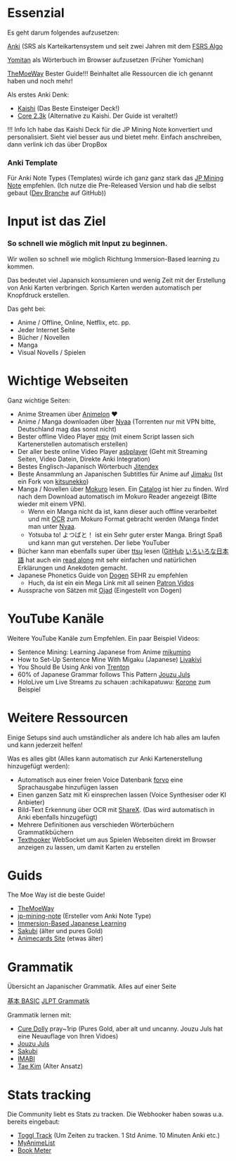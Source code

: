# Essenzial

Es geht darum folgendes aufzusetzen:

[Anki](https://apps.ankiweb.net/) (SRS als Karteikartensystem und seit zwei Jahren mit dem [FSRS Algo](https://faqs.ankiweb.net/what-spaced-repetition-algorithm.html)

[Yomitan](https://yomitan.wiki/) als Wörterbuch im Browser aufzusetzen (Früher Yomichan)

[TheMoeWay](https://learnjapanese.moe/resources/) Bester Guide!!! Beinhaltet alle Ressourcen die ich genannt haben und noch mehr! 

Als erstes Anki Denk:

- [Kaishi](https://ankiweb.net/shared/info/1196762551) (Das Beste Einsteiger Deck!)
- [Core 2.3k](https://anacreondjt.gitlab.io/docs/coredeck/) (Alternative zu Kaishi. Der Guide ist veraltet!)

!!! Info
    Ich habe das Kaishi Deck für die JP Mining Note konvertiert und personalisiert. Sieht viel besser aus und bietet mehr.
    Einfach anschreiben, dann verlink ich das über DropBox 

### Anki Template

Für Anki Note Types (Templates) würde ich ganz ganz stark das [JP Mining Note](https://arbyste.github.io/jp-mining-note/) empfehlen. (Ich nutze die Pre-Released Version und hab die selbst gebaut ([Dev Branche](https://github.com/arbyste/jp-mining-note/tree/dev) auf GitHub))

# Input ist das Ziel

### So schnell wie möglich mit Input zu beginnen. 

Wir wollen so schnell wie möglich Richtung Immersion-Based learning zu kommen.

Das bedeutet viel Japansich konsumieren und wenig Zeit mit der Erstellung von Anki Karten verbringen. Sprich Karten werden automatisch per Knopfdruck erstellen.

Das geht bei:

- Anime / Offline, Online, Netflix, etc. pp.
- Jeder Internet Seite
- Bücher / Novellen
- Manga
- Visual Novells / Spielen

# Wichtige Webseiten

Ganz wichtige Seiten:

- Anime Streamen über [Animelon](https://animelon.com/) ♥
- Anime / Manga downloaden über [Nyaa](https://nyaa.si/) (Torrenten nur mit VPN bitte, Deutschland mag das sonst nicht)
- Bester offline Video Player [mpv](https://mpv.io/) (mit einem Script lassen sich Kartenerstellen automatisch erstellen)
- Der aller beste online Video Player [asbplayer](https://killergerbah.github.io/asbplayer/) (Geht mit Streaming Seiten, Video Datein, Direkte Anki Integration)
- Bestes Englisch-Japanisch Wörterbuch [Jitendex](https://jitendex.org/)
- Beste Ansammlung an Japanischen Subtitles für Anime auf [Jimaku](https://jimaku.cc/) (Ist ein Fork von [kitsunekko](https://kitsunekko.net/dirlist.php?dir=subtitles%2Fjapanese%2F))
- Manga / Novellen über [Mokuro](https://reader.mokuro.app/) lesen. Ein [Catalog](https://catalog.mokuro.moe/) ist hier zu finden. Wird nach dem Download automatisch im Mokuro Reader angezeigt (Bitte wieder mit einem VPN).
    - Wenn ein Manga nicht da ist, kann dieser auch offline verarbeitet und mit [OCR](https://github.com/kha-white/mokuro) zum Mokuro Format gebracht werden (Manga findet man unter [Nyaa](https://nyaa.si/). 
    - Yotsuba to! よつばと！ ist ein Sehr guter erster Manga. Bringt Spaß und kann man gut verstehen. Der liebe YouTuber 
- Bücher kann man ebenfalls super über [ttsu](https://reader.ttsu.app/manage) lesen ([GitHub](https://github.com/ttu-ttu/ebook-reader)
[いろいろな日本語](https://www.youtube.com/@iroironanihongo) hat auch ein [read along](https://www.youtube.com/watch?v=Xe8AV2VcGoE) mit sehr einfachen und natürlichen Erklärungen und Anekdoten gemacht. 
- Japanese Phonetics Guide von [Dogen](https://www.youtube.com/watch?v=O6AoilGEers) SEHR zu empfehlen
    - Huch, da ist ein ein Mega Link mit all seinen [Patron Vidos](https://mega.nz/folder/sVEizTTb#Z_0QKuN2GyMphaK9w4-A5Q) 
- Aussprache von Sätzen mit [Ojad](https://www.gavo.t.u-tokyo.ac.jp/ojad/eng/phrasing/index) (Eingestellt von Dogen)

# YouTube Kanäle

Weitere YouTube Kanäle zum Empfehlen. Ein paar Beispiel Videos:

- Sentence Mining: Learning Japanese from Anime [mikumino](https://www.youtube.com/watch?v=B60cj69MSmA)
- How to Set-Up Sentence Mine With Migaku (Japanese)
[Livakivi](https://www.youtube.com/watch?v=2xFe_juNmfk)
- You Should Be Using Anki von [Trenton](https://www.youtube.com/watch?v=_MWtbI4IwfU)
- 60% of Japanese Grammar follows This Pattern [Jouzu Juls](https://www.youtube.com/watch?v=a5HHq0HZbkM)
- HoloLive um Live Streams zu schauen :achikapatuwu: [Korone](https://www.youtube.com/watch?v=MfjNvBjd3sk) zum Beispiel


# Weitere Ressourcen

Einige Setups sind auch umständlicher als andere
Ich hab alles am laufen und kann jederzeit helfen! 

Was es alles gibt (Alles kann automatisch zur Anki Kartenerstellung hinzugefügt werden):

- Automatisch aus einer freien Voice Datenbank [forvo](https://forvo.comsearch牛乳) eine Sprachausgabe hinzufügen lassen
- Einen ganzen Satz mit Ki einsprechen lassen (Voice Synthesiser oder KI Anbieter)
- Bild-Text Erkennung über OCR mit [ShareX](https://getsharex.com). (Das wird automatisch in Anki ebenfalls hinzugefügt)
- Mehrere Definitionen aus verschieden Wörterbüchern  Grammatikbüchern
- [Texthooker](https://kamwithk.github.ioexSTATictracker.html) WebSocket um aus Spielen  Webseiten direkt im Browser anzeigen zu lassen, um damit Karten zu erstellen 


# Guids

The Moe Way ist die beste Guide!

- [TheMoeWay](https://learnjapanese.moeguide)
- [jp-mining-note](https://arbyste.github.iojp-mining-note) (Ersteller vom Anki Note Type)
- [Immersion-Based Japanese Learning](https://donkuri.github.iolearn-japanese)
- [Sakubi](https://gohoneko.neocities.orglearnanonsakubi) (älter und pures Gold)
- [Animecards Site](https://animecards.siteminefromanime) (etwas älter)

# Grammatik

Übersicht an Japanischer Grammatik. Alles auf einer Seite

[基本  BASIC](https://djtarchive.neocities.orgbunpoufull_day#top)
[JLPT Grammatik](https://jlptgrammarlist.neocities.org)

Grammatik lernen mit:

- [Cure Dolly](https://www.youtube.comchannelUCkdmU8hGK4Fg3LghTVtKltQ) pray~1rip (Pures Gold, aber alt und uncanny. Jouzu Juls hat eine Neuauflage von Ihren Vidoes)
- [Jouzu Juls](https://www.youtube.comwatchv=cGA6Tj9_lSg)
- [Sakubi](hhttps://gohoneko.neocities.orglearnanonsakubi)
- [IMABI](https://imabi.orgwhat-is-japanese)
- [Tae Kim](hhttps://guidetojapanese.orglearn) (Alter Ansatz)

# Stats tracking

Die Community liebt es Stats zu tracken. Die Webhooker haben sowas u.a. bereits eingebaut:

- [Toggl Track](https://toggl.com) (Um Zeiten zu tracken. 1 Std Anime. 10 Minuten Anki etc.)
- [MyAnimeList](https://myanimelist.net)
- [Book Meter](https://bookmeter.com)
